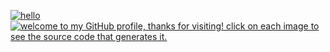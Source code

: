 [![hello](https://dtinth-github.vercel.app/Hello.svg)](https://github.com/dtinth/dtinth/blob/vercel/images/Hello.tsx)<br>
[![welcome to my GitHub profile, thanks for visiting! click on each image to see the source code that generates it.](https://dtinth-github.vercel.app/Marquee.svg)](https://github.com/dtinth/dtinth/blob/vercel/images/Marquee.tsx)
